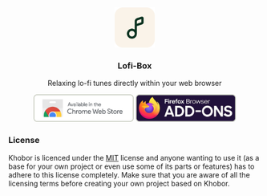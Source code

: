 <div align="center">
<img height="80px" src="readme_assets/icon.png">
</div>
<div align="center">
<h3>Lofi-Box</h3>
<p>Relaxing lo-fi tunes directly within your web browser</p>
<a href="https://chromewebstore.google.com/detail/lofi-box/fbogegnhfhlbdjjhompihcgcenhdclhj"><img height="55px" src="readme_assets//chrome_btn.png"></a>  <a href="https://addons.mozilla.org/en-US/firefox/addon/lofi-box/"><img height="55px" src="readme_assets/firefox_btn.png"></a>
</div>

### License

Khobor is licenced under the [MIT](/license.txt) license and anyone wanting to use it (as a base for your own project or even use some of its parts or features) has to adhere to this license completely. Make sure that you are aware of all the licensing terms before creating your own project based on Khobor.
